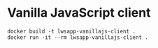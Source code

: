 # Vanilla JavaScript client

```shell
docker build -t lwsapp-vanillajs-client .
docker run -it --rm lwsapp-vanillajs-client .
```